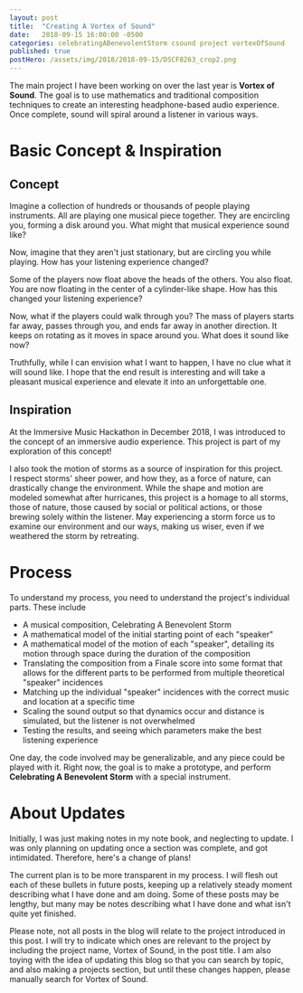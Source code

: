 ```yaml
---
layout: post
title:  "Creating A Vortex of Sound"
date:   2018-09-15 16:00:00 -0500
categories: celebratingABenevolentStorm csound project vortexOfSound
published: true
postHero: /assets/img/2018/2018-09-15/DSCF8263_crop2.png
---
```


The main project I have been working on over the last year is **Vortex of Sound**.
The goal is to use mathematics and traditional composition techniques to create an interesting headphone-based audio experience. Once complete, sound will spiral around a listener in various ways.

# Basic Concept & Inspiration

## Concept
Imagine a collection of hundreds or thousands of people playing instruments.
All are playing one musical piece together.
They are encircling you, forming a disk around you.
What might that musical experience sound like?

Now, imagine that they aren't just stationary, but are circling you while playing.
How has your listening experience changed?

Some of the players now float above the heads of the others.
You also float.
You are now floating in the center of a cylinder-like shape.
How has this changed your listening experience?

Now, what if the players could walk through you?
The mass of players starts far away,
passes through you, and ends far away in another direction.
It keeps on rotating as it moves in space around you.
What does it sound like now?

Truthfully, while I can envision what I want to happen, I have no clue what it will sound like.
I hope that the end result is interesting and will take a pleasant musical experience and elevate it into an unforgettable one.

## Inspiration
At the Immersive Music Hackathon in December 2018, I was introduced to the concept of an immersive audio experience. This project is part of my exploration of this concept!

I also took the motion of storms as a source of inspiration for this project.  
I respect storms' sheer power, and how they, as a force of nature, can drastically change the environment.
While the shape and motion are modeled somewhat after hurricanes, this project is a homage to all storms, those of nature, those caused by social or political actions, or those brewing solely within the listener.
May experiencing a storm force us to examine our environment and our ways, making us wiser, even if we weathered the storm by retreating.

# Process

To understand my process, you need to understand the project's individual parts.
These include
- A musical composition, Celebrating A Benevolent Storm
- A mathematical model of the initial starting point of each "speaker"
- A mathematical model of the motion of each "speaker", detailing its motion through space during the duration of the composition
- Translating the composition from a Finale score into some format that allows for the different parts to be performed from multiple theoretical "speaker" incidences
- Matching up the individual "speaker" incidences with the correct music and location at a specific time
- Scaling the sound output so that dynamics occur and distance is simulated, but the listener is not overwhelmed
- Testing the results, and seeing which parameters make the best listening experience

One day, the code involved may be generalizable, and any piece could be played with it.
Right now, the goal is to make a prototype, and perform **Celebrating A Benevolent Storm** with a special instrument.

# About Updates
Initially, I was just making notes in my note book, and neglecting to update.
I was only planning on updating once a section was complete, and got intimidated.
Therefore, here's a change of plans!

The current plan is to be more transparent in my process.
I will flesh out each of these bullets in future posts,
keeping up a relatively steady moment describing what I have done and am doing.
Some of these posts may be lengthy, but many may be notes describing what I have done and
what isn't quite yet finished.  

Please note, not all posts in the blog will relate to the project introduced in this post.
I will try to indicate which ones are relevant to the project by including the project name,
Vortex of Sound, in the post title.
I am also toying with the idea of updating this blog so that you can search by topic, and also making a projects section, but until these changes happen, please manually search for Vortex of Sound.
